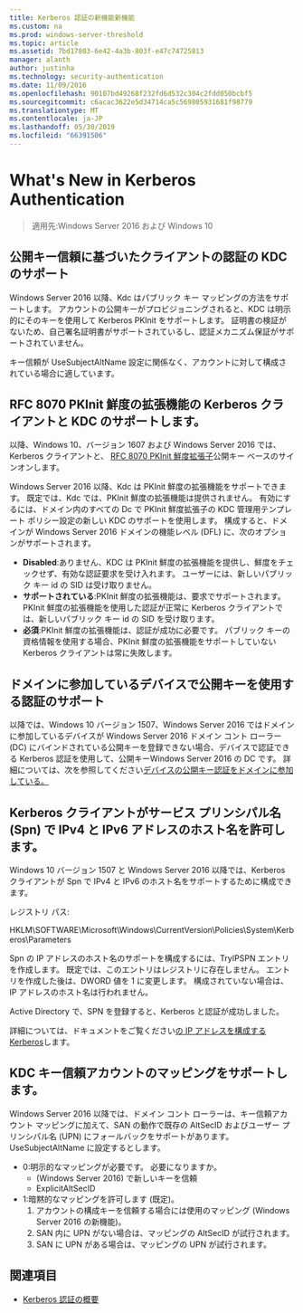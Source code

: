 ```yaml
---
title: Kerberos 認証の新機能新機能
ms.custom: na
ms.prod: windows-server-threshold
ms.topic: article
ms.assetid: 7bd17803-6e42-4a3b-803f-e47c74725813
manager: alanth
author: justinha
ms.technology: security-authentication
ms.date: 11/09/2016
ms.openlocfilehash: 90107bd49268f232fd6d532c304c2fdd050bcbf5
ms.sourcegitcommit: c6acac3622e5d34714ca5c569805931681f98779
ms.translationtype: MT
ms.contentlocale: ja-JP
ms.lasthandoff: 05/30/2019
ms.locfileid: "66391506"
---
```

# <a name="whats-new-in-kerberos-authentication"></a>What's New in Kerberos Authentication

>適用先:Windows Server 2016 および Windows 10

## <a name="kdc-support-for-public-key-trust-based-client-authentication"></a>公開キー信頼に基づいたクライアントの認証の KDC のサポート

Windows Server 2016 以降、Kdc はパブリック キー マッピングの方法をサポートします。 アカウントの公開キーがプロビジョニングされると、KDC は明示的にそのキーを使用して Kerberos PKInit をサポートします。 証明書の検証がないため、自己署名証明書がサポートされているし、認証メカニズム保証がサポートされていません。

キー信頼が UseSubjectAltName 設定に関係なく、アカウントに対して構成されている場合に適しています。

## <a name="kerberos-client-and-kdc-support-for-rfc-8070-pkinit-freshness-extension"></a>RFC 8070 PKInit 鮮度の拡張機能の Kerberos クライアントと KDC のサポートします。

以降、Windows 10、バージョン 1607 および Windows Server 2016 では、Kerberos クライアントと、 [RFC 8070 PKInit 鮮度拡張子](https://datatracker.ietf.org/doc/draft-ietf-kitten-pkinit-freshness/)公開キー ベースのサインオンします。 

Windows Server 2016 以降、Kdc は PKInit 鮮度の拡張機能をサポートできます。 既定では、Kdc では、PKInit 鮮度の拡張機能は提供されません。 有効にするには、ドメイン内のすべての Dc で PKInit 鮮度拡張子の KDC 管理用テンプレート ポリシー設定の新しい KDC のサポートを使用します。 構成すると、ドメインが Windows Server 2016 ドメインの機能レベル (DFL) に、次のオプションがサポートされます。

- **Disabled**:ありません、KDC は PKInit 鮮度の拡張機能を提供し、鮮度をチェックせず、有効な認証要求を受け入れます。 ユーザーには、新しいパブリック キー id の SID は受け取りません。
- **サポートされている**:PKInit 鮮度の拡張機能は、要求でサポートされます。 PKInit 鮮度の拡張機能を使用した認証が正常に Kerberos クライアントでは、新しいパブリック キー id の SID を受け取ります。
- **必須**:PKInit 鮮度の拡張機能は、認証が成功に必要です。 パブリック キーの資格情報を使用する場合、PKInit 鮮度の拡張機能をサポートしていない Kerberos クライアントは常に失敗します。

## <a name="domain-joined-device-support-for-authentication-using-public-key"></a>ドメインに参加しているデバイスで公開キーを使用する認証のサポート

以降では、Windows 10 バージョン 1507、Windows Server 2016 ではドメインに参加しているデバイスが Windows Server 2016 ドメイン コント ローラー (DC) にバインドされている公開キーを登録できない場合、デバイスで認証できる Kerberos 認証を使用して、公開キーWindows Server 2016 の DC です。 詳細については、次を参照してください[デバイスの公開キー認証をドメインに参加している。](Domain-joined-Device-Public-Key-Authentication.md)

## <a name="kerberos-clients-allow-ipv4-and-ipv6-address-hostnames-in-service-principal-names-spns"></a>Kerberos クライアントがサービス プリンシパル名 (Spn) で IPv4 と IPv6 アドレスのホスト名を許可します。

Windows 10 バージョン 1507 と Windows Server 2016 以降では、Kerberos クライアントが Spn で IPv4 と IPv6 のホスト名をサポートするために構成できます。 

レジストリ パス:

HKLM\SOFTWARE\Microsoft\Windows\CurrentVersion\Policies\System\Kerberos\Parameters

Spn の IP アドレスのホスト名のサポートを構成するには、TryIPSPN エントリを作成します。 既定では、このエントリはレジストリに存在しません。 エントリを作成した後は、DWORD 値を 1 に変更します。 構成されていない場合は、IP アドレスのホスト名は行われません。

Active Directory で、SPN を登録すると、Kerberos と認証が成功しました。 

詳細については、ドキュメントをご覧ください[の IP アドレスを構成する Kerberos](configuring-kerberos-over-ip.md)します。

## <a name="kdc-support-for-key-trust-account-mapping"></a>KDC キー信頼アカウントのマッピングをサポートします。

Windows Server 2016 以降では、ドメイン コント ローラーは、キー信頼アカウント マッピングに加えて、SAN の動作で既存の AltSecID およびユーザー プリンシパル名 (UPN) にフォールバックをサポートがあります。 UseSubjectAltName に設定するとします。

- 0:明示的なマッピングが必要です。 必要になりますか。
    - (Windows Server 2016) で新しいキーを信頼
    - ExplicitAltSecID
- 1:暗黙的なマッピングを許可します (既定)。
    1. アカウントの構成キーを信頼する場合には使用のマッピング (Windows Server 2016 の新機能)。
    2. SAN 内に UPN がない場合は、マッピングの AltSecID が試行されます。
    3. SAN に UPN がある場合は、マッピングの UPN が試行されます。

## <a name="see-also"></a>関連項目

- [Kerberos 認証の概要](kerberos-authentication-overview.md)
